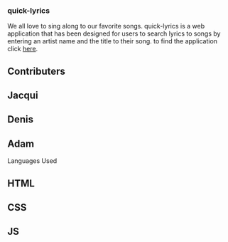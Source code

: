 ### quick-lyrics
We all love to sing along to our favorite songs.
quick-lyrics is a web application that has been designed for users to search lyrics to songs by entering an artist name and the title to their song. to find the application click [here](https://github.com/Jacquigee/quick-lyrics).

## Contributers
## Jacqui
## Denis
## Adam
Languages Used
  ##     HTML
  ##     CSS
  ##     JS
